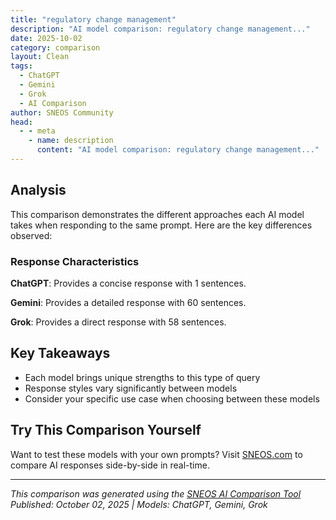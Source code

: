 ```yaml
---
title: "regulatory change management"
description: "AI model comparison: regulatory change management..."
date: 2025-10-02
category: comparison
layout: Clean
tags:
  - ChatGPT
  - Gemini
  - Grok
  - AI Comparison
author: SNEOS Community
head:
  - - meta
    - name: description
      content: "AI model comparison: regulatory change management..."
---
```


<ChatComparison
  title="regulatory change management"
  prompt="regulatory change management"
  :responses='{
    "ChatGPT": "Regulatory change management refers to the process of identifying, assessing, implementing, and monitoring changes in regulations that affect an organization. This is particularly important in highly regulated industries such as finance, healthcare, pharmaceuticals, and environmental sectors. Effective regulatory change management ensures that organizations remain compliant with applicable laws and regulations, thus avoiding legal penalties, financial losses, and reputational damage.\n\n### Key Components of Regulatory Change Management\n\n1. **Identification of Regulatory Changes**:\n   - Stay informed about new or updated regulations that affect your industry.\n   - Monitor sources such as government agencies, industry publications, and trade associations.\n\n2. **Impact Assessment**:\n   - Analyze how proposed or enacted regulatory changes will impact your organization.\n   - Assess the scope of changes—whether they require operational, procedural, or strategic adjustments.\n\n3. **Implementation Planning**:\n   - Develop an action plan for compliance that outlines steps, responsibilities, and timelines.\n   - Engage cross-functional teams (legal, compliance, operations, IT) to ensure a comprehensive approach.\n\n4. **Training and Communication**:\n   - Provide training for employees on new regulatory requirements.\n   - Communicate changes clearly to all stakeholders, including management, employees, and external partners.\n\n5. **Integration into Processes**:\n   - Ensure that changes are incorporated into the organization&#x27;s policies, procedures, and systems.\n   - Update documentation and compliance frameworks as necessary.\n\n6. **Monitoring and Reporting**:\n   - Establish monitoring mechanisms to ensure ongoing compliance.\n   - Regularly report compliance status to senior management and the board.\n\n7. **Review and Continuous Improvement**:\n   - Conduct reviews of the regulatory change management process to identify lessons learned.\n   - Make adjustments to processes as needed to improve future regulatory compliance efforts.\n\n### Best Practices\n\n- **Establish a Regulatory Change Management Team**: Form a dedicated team responsible for overseeing regulatory changes and compliance efforts.\n- **Utilize Technology**: Implement compliance management systems and software that help track changes, manage documentation, and automate processes.\n- **Engage in Stakeholder Collaboration**: Collaborate with other organizations and industry groups to stay informed about best practices and collective responses to regulatory changes.\n- **Maintain Documentation**: Keep detailed records of compliance efforts, regulatory changes, and actions taken to facilitate audit trails and reporting.\n\n### Challenges\n\n1. **Complexity of Regulations**: Navigating complex and often changing regulatory landscapes can be difficult.\n2. **Resource Allocation**: Organizations may struggle to dedicate sufficient resources (time, personnel, budget) to compliance efforts.\n3. **Resistance to Change**: Employees and management may resist changes to established processes, which can hinder compliance efforts.\n\n### Conclusion\n\nRegulatory change management is an ongoing process that requires continual vigilance and proactive engagement from all levels of an organization. By prioritizing compliance, organizations can mitigate risks and leverage regulatory requirements as opportunities for improvement and innovation.",
    "Gemini": "Regulatory change management (RCM) is the process of identifying, analyzing, planning for, and implementing changes required to comply with new or updated regulations. It\u0027s a crucial function for organizations that operate in regulated industries, such as finance, healthcare, pharmaceuticals, energy, and telecommunications. The goal is to ensure compliance, mitigate risk, and minimize disruption to operations.\n\nHere\u0027s a breakdown of the key aspects of RCM:\n\n**1. Key Components of Regulatory Change Management:**\n\n*   **Monitoring and Identification:**\n    *   **Regulatory Scanning:** Continuously tracking regulatory bodies, publications, and industry sources to identify upcoming or recently enacted changes that may impact the organization.\n    *   **Trend Analysis:**  Looking for patterns and emerging themes in regulations to anticipate future changes and proactively address potential impacts.\n\n*   **Impact Assessment:**\n    *   **Determining Applicability:**  Evaluating whether a new or amended regulation applies to the organization\u0027s activities, products, services, or geographic locations.\n    *   **Analyzing Impact:** Assessing the potential impact of the regulation on various aspects of the business, including:\n        *   Business processes\n        *   IT systems\n        *   Policies and procedures\n        *   Organizational structure\n        *   Financial resources\n        *   Operational efficiency\n    *   **Gap Analysis:** Identifying the differences between the organization\u0027s current state and the required state under the new regulation.\n\n*   **Planning and Execution:**\n    *   **Change Management Plan:** Developing a comprehensive plan to implement the necessary changes, including:\n        *   Defining project scope, objectives, and timelines\n        *   Assigning roles and responsibilities\n        *   Identifying required resources (budget, personnel, technology)\n        *   Developing communication and training strategies\n        *   Establishing risk management strategies\n    *   **Implementation:** Executing the change management plan, which may involve:\n        *   Updating policies and procedures\n        *   Modifying IT systems\n        *   Implementing new controls\n        *   Training employees\n    *   **Testing and Validation:** Thoroughly testing and validating the implemented changes to ensure they are effective and compliant.\n\n*   **Monitoring and Reporting:**\n    *   **Tracking Progress:**  Monitoring the progress of the implementation plan and identifying any potential delays or roadblocks.\n    *   **Reporting:**  Providing regular updates to stakeholders on the status of the RCM process, including any risks or issues that need to be addressed.\n    *   **Compliance Monitoring:** Continuously monitoring the effectiveness of the implemented changes to ensure ongoing compliance.\n    *   **Audit Readiness:** Preparing for internal and external audits to demonstrate compliance with applicable regulations.\n\n**2. Key Steps in the Regulatory Change Management Process:**\n\n1.  **Identification:** Monitor regulatory sources for new or changing regulations.\n2.  **Assessment:**  Determine the applicability and impact of the new regulations.\n3.  **Planning:** Develop a comprehensive plan for implementation.\n4.  **Implementation:**  Execute the plan and make necessary changes.\n5.  **Testing:** Validate the changes to ensure compliance.\n6.  **Monitoring:** Continuously monitor compliance and effectiveness.\n7.  **Reporting:** Provide regular updates to stakeholders.\n8.  **Audit:** Prepare for and undergo internal and external audits.\n\n**3. Challenges in Regulatory Change Management:**\n\n*   **Complexity of Regulations:**  Regulations can be complex and difficult to understand, especially when dealing with multiple jurisdictions.\n*   **Volume of Regulations:**  The sheer volume of regulations can be overwhelming for organizations to track and manage.\n*   **Lack of Resources:**  Implementing RCM can be resource-intensive, requiring dedicated personnel, budget, and technology.\n*   **Siloed Operations:**  Lack of coordination between different departments or business units can hinder effective RCM.\n*   **Resistance to Change:**  Employees may resist changes to their processes or workflows.\n*   **Keeping up-to-date:**  Regulations are constantly evolving, requiring continuous monitoring and adaptation.\n\n**4. Benefits of Effective Regulatory Change Management:**\n\n*   **Compliance:**  Ensuring compliance with applicable regulations and avoiding penalties, fines, and reputational damage.\n*   **Risk Mitigation:**  Identifying and mitigating regulatory risks before they materialize.\n*   **Operational Efficiency:**  Streamlining processes and improving efficiency.\n*   **Cost Reduction:**  Reducing the costs associated with non-compliance and reactive measures.\n*   **Improved Reputation:**  Demonstrating a commitment to compliance and ethical business practices.\n*   **Competitive Advantage:**  Gaining a competitive advantage by being proactive in adapting to regulatory changes.\n*   **Enhanced Stakeholder Trust:** Building trust with customers, investors, and regulators.\n\n**5. Tools and Technologies for Regulatory Change Management:**\n\n*   **Regulatory Intelligence Platforms:**  Provide access to regulatory updates, analysis, and expert commentary.\n*   **Compliance Management Software:**  Automates tasks such as regulatory tracking, impact assessment, and reporting.\n*   **Workflow Management Systems:**  Streamlines the change management process and facilitates collaboration.\n*   **Document Management Systems:**  Centralizes and manages regulatory documents.\n*   **Risk Management Systems:**  Integrates regulatory risk into the overall risk management framework.\n\n**6. Key Considerations for Building a Robust RCM Program:**\n\n*   **Executive Sponsorship:**  Securing buy-in and support from senior management.\n*   **Cross-Functional Collaboration:**  Establishing a collaborative approach that involves all relevant departments and business units.\n*   **Clear Roles and Responsibilities:**  Defining clear roles and responsibilities for each stage of the RCM process.\n*   **Training and Awareness:**  Providing comprehensive training and awareness programs for employees.\n*   **Continuous Improvement:**  Regularly reviewing and improving the RCM process to ensure its effectiveness.\n*   **Scalability:**  Designing the RCM program to be scalable to accommodate future growth and changes in the regulatory landscape.\n\n**In conclusion, Regulatory Change Management is an essential function for organizations operating in regulated industries. By implementing a robust RCM program, organizations can minimize the risks associated with non-compliance, improve operational efficiency, and gain a competitive advantage.**\n",
    "Grok": "Regulatory Change Management refers to the process of identifying, assessing, and implementing changes in laws, regulations, and industry standards that impact an organization\u2019s operations, policies, and compliance requirements. It is a critical component of governance, risk, and compliance (GRC) programs, particularly for organizations in highly regulated industries such as finance, healthcare, energy, and pharmaceuticals.\n\n### Key Components of Regulatory Change Management\n\n1. **Regulatory Monitoring and Identification**:\n   - Continuously track updates to laws, regulations, and guidelines issued by governing bodies (e.g., SEC, FDA, GDPR, etc.) or industry standards.\n   - Use tools like regulatory intelligence platforms to stay informed about changes in multiple jurisdictions.\n   - Identify which regulations are relevant to the organization based on geography, industry, and business operations.\n\n2. **Impact Assessment**:\n   - Analyze how regulatory changes affect the organization\u2019s policies, processes, systems, and risk profile.\n   - Assess the scope of change required, including updates to internal controls, employee training, or IT systems.\n   - Prioritize changes based on risk level, deadlines, and potential penalties for non-compliance.\n\n3. **Planning and Implementation**:\n   - Develop a detailed action plan to address the regulatory change, including timelines, responsible teams, and resource allocation.\n   - Update policies, procedures, and systems to align with new requirements.\n   - Engage stakeholders across departments (legal, compliance, IT, HR, etc.) to ensure a coordinated response.\n\n4. **Communication and Training**:\n   - Inform employees and relevant stakeholders about the regulatory changes and their implications.\n   - Provide training to ensure employees understand new compliance requirements and how to adhere to them.\n   - Document updates to demonstrate accountability and transparency.\n\n5. **Monitoring and Reporting**:\n   - Establish mechanisms to monitor compliance with the updated regulations.\n   - Conduct regular audits or assessments to ensure ongoing adherence.\n   - Report on compliance status to internal stakeholders and regulatory authorities, if required.\n\n6. **Technology and Automation**:\n   - Leverage GRC software or regulatory change management tools to automate tracking, mapping regulations to internal controls, and generating compliance reports.\n   - Use data analytics to predict potential regulatory risks or areas of non-compliance.\n\n### Benefits of Effective Regulatory Change Management\n- Ensures compliance with legal and regulatory requirements, avoiding fines, penalties, or reputational damage.\n- Reduces operational risks by proactively addressing regulatory changes.\n- Enhances organizational agility in responding to a dynamic regulatory environment.\n- Improves efficiency by streamlining processes and avoiding last-minute compliance scrambles.\n- Builds trust with stakeholders, including regulators, customers, and investors.\n\n### Challenges in Regulatory Change Management\n- **Volume and Complexity**: Keeping up with the sheer number of regulatory updates across jurisdictions can be overwhelming.\n- **Resource Constraints**: Limited budget or staff to dedicate to monitoring and implementing changes.\n- **Siloed Operations**: Lack of collaboration between departments can lead to inconsistent implementation.\n- **Global Operations**: Managing regulatory changes for multinational organizations with varying local requirements.\n- **Technological Gaps**: Insufficient tools or systems to track and manage changes effectively.\n\n### Best Practices\n- Establish a centralized regulatory change management framework with clear roles and responsibilities.\n- Invest in technology to automate monitoring and reporting processes (e.g., tools like MetricStream, LogicGate, or RegTech solutions).\n- Build a culture of compliance by integrating regulatory awareness into everyday operations.\n- Engage external consultants or legal experts for complex or high-risk regulatory changes.\n- Regularly review and update the change management process to adapt to evolving regulatory landscapes.\n\n### Example Workflow\nA bank operating in multiple countries receives a notification about an update to anti-money laundering (AML) regulations in one jurisdiction:\n1. **Identification**: The compliance team identifies the update via a regulatory intelligence tool.\n2. **Impact Assessment**: The team assesses how the change affects customer due diligence processes and transaction monitoring systems.\n3. **Planning**: A project plan is created to update policies, train staff, and upgrade IT systems within the compliance deadline.\n4. **Implementation**: New processes are rolled out, and systems are tested for effectiveness.\n5. **Monitoring**: Internal audits are conducted to ensure compliance, and results are reported to senior management.\n\nEffective regulatory change management is essential for organizations to remain compliant, mitigate risks, and maintain a strong reputation in a complex and ever-changing regulatory environment. If you have a specific industry or regulation in mind, I can provide more tailored insights!"
  }'
  published-date="09:27"
/>

## Analysis

This comparison demonstrates the different approaches each AI model takes when responding to the same prompt. Here are the key differences observed:

### Response Characteristics

**ChatGPT**: Provides a concise response with 1 sentences. 

**Gemini**: Provides a detailed response with 60 sentences. 

**Grok**: Provides a direct response with 58 sentences. 

## Key Takeaways

- Each model brings unique strengths to this type of query
- Response styles vary significantly between models
- Consider your specific use case when choosing between these models

## Try This Comparison Yourself

Want to test these models with your own prompts? Visit [SNEOS.com](https://sneos.com) to compare AI responses side-by-side in real-time.

---

*This comparison was generated using the [SNEOS AI Comparison Tool](https://sneos.com)*
*Published: October 02, 2025 | Models: ChatGPT, Gemini, Grok*
